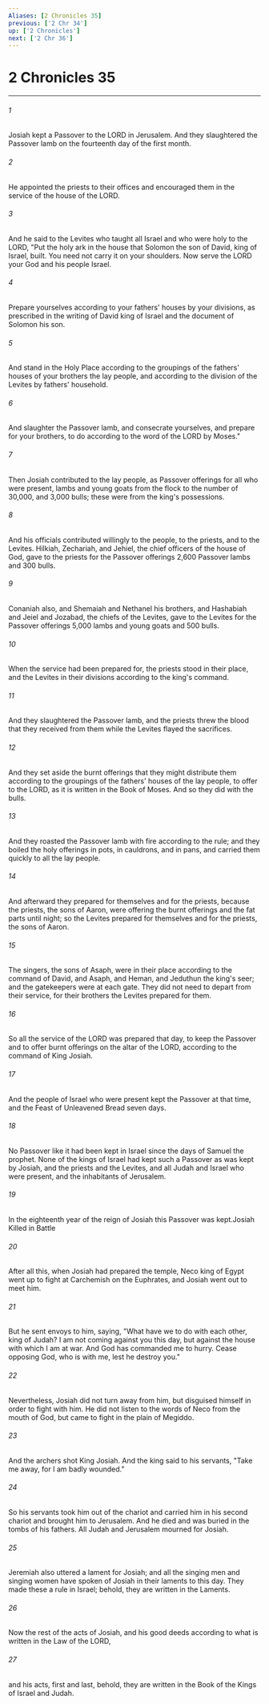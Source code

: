 ```yaml
---
Aliases: [2 Chronicles 35]
previous: ['2 Chr 34']
up: ['2 Chronicles']
next: ['2 Chr 36']
---
```

# 2 Chronicles 35

***

 

###### 1 
Josiah kept a Passover to the LORD in Jerusalem. And they slaughtered the Passover lamb on the fourteenth day of the first month. 
 

###### 2 
He appointed the priests to their offices and encouraged them in the service of the house of the LORD. 
 

###### 3 
And he said to the Levites who taught all Israel and who were holy to the LORD, "Put the holy ark in the house that Solomon the son of David, king of Israel, built. You need not carry it on your shoulders. Now serve the LORD your God and his people Israel. 
 

###### 4 
Prepare yourselves according to your fathers' houses by your divisions, as prescribed in the writing of David king of Israel and the document of Solomon his son. 
 

###### 5 
And stand in the Holy Place according to the groupings of the fathers' houses of your brothers the lay people, and according to the division of the Levites by fathers' household. 
 

###### 6 
And slaughter the Passover lamb, and consecrate yourselves, and prepare for your brothers, to do according to the word of the LORD by Moses."
 
 

###### 7 
Then Josiah contributed to the lay people, as Passover offerings for all who were present, lambs and young goats from the flock to the number of 30,000, and 3,000 bulls; these were from the king's possessions. 
 

###### 8 
And his officials contributed willingly to the people, to the priests, and to the Levites. Hilkiah, Zechariah, and Jehiel, the chief officers of the house of God, gave to the priests for the Passover offerings 2,600 Passover lambs and 300 bulls. 
 

###### 9 
Conaniah also, and Shemaiah and Nethanel his brothers, and Hashabiah and Jeiel and Jozabad, the chiefs of the Levites, gave to the Levites for the Passover offerings 5,000 lambs and young goats and 500 bulls.
 
 

###### 10 
When the service had been prepared for, the priests stood in their place, and the Levites in their divisions according to the king's command. 
 

###### 11 
And they slaughtered the Passover lamb, and the priests threw the blood that they received from them while the Levites flayed the sacrifices. 
 

###### 12 
And they set aside the burnt offerings that they might distribute them according to the groupings of the fathers' houses of the lay people, to offer to the LORD, as it is written in the Book of Moses. And so they did with the bulls. 
 

###### 13 
And they roasted the Passover lamb with fire according to the rule; and they boiled the holy offerings in pots, in cauldrons, and in pans, and carried them quickly to all the lay people. 
 

###### 14 
And afterward they prepared for themselves and for the priests, because the priests, the sons of Aaron, were offering the burnt offerings and the fat parts until night; so the Levites prepared for themselves and for the priests, the sons of Aaron. 
 

###### 15 
The singers, the sons of Asaph, were in their place according to the command of David, and Asaph, and Heman, and Jeduthun the king's seer; and the gatekeepers were at each gate. They did not need to depart from their service, for their brothers the Levites prepared for them.
 
 

###### 16 
So all the service of the LORD was prepared that day, to keep the Passover and to offer burnt offerings on the altar of the LORD, according to the command of King Josiah. 
 

###### 17 
And the people of Israel who were present kept the Passover at that time, and the Feast of Unleavened Bread seven days. 
 

###### 18 
No Passover like it had been kept in Israel since the days of Samuel the prophet. None of the kings of Israel had kept such a Passover as was kept by Josiah, and the priests and the Levites, and all Judah and Israel who were present, and the inhabitants of Jerusalem. 
 

###### 19 
In the eighteenth year of the reign of Josiah this Passover was kept.Josiah Killed in Battle
 
 

###### 20 
After all this, when Josiah had prepared the temple, Neco king of Egypt went up to fight at Carchemish on the Euphrates, and Josiah went out to meet him. 
 

###### 21 
But he sent envoys to him, saying, "What have we to do with each other, king of Judah? I am not coming against you this day, but against the house with which I am at war. And God has commanded me to hurry. Cease opposing God, who is with me, lest he destroy you." 
 

###### 22 
Nevertheless, Josiah did not turn away from him, but disguised himself in order to fight with him. He did not listen to the words of Neco from the mouth of God, but came to fight in the plain of Megiddo. 
 

###### 23 
And the archers shot King Josiah. And the king said to his servants, "Take me away, for I am badly wounded." 
 

###### 24 
So his servants took him out of the chariot and carried him in his second chariot and brought him to Jerusalem. And he died and was buried in the tombs of his fathers. All Judah and Jerusalem mourned for Josiah. 
 

###### 25 
Jeremiah also uttered a lament for Josiah; and all the singing men and singing women have spoken of Josiah in their laments to this day. They made these a rule in Israel; behold, they are written in the Laments. 
 

###### 26 
Now the rest of the acts of Josiah, and his good deeds according to what is written in the Law of the LORD, 
 

###### 27 
and his acts, first and last, behold, they are written in the Book of the Kings of Israel and Judah.
 
